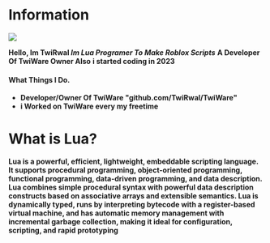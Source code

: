 # Information
[![](https://raw.githubusercontent.com/TwiWare/testing-Scripts-files-of-twiware-For-Leastest-Fliestestin/main/TwiRwall.jpg)](github.com/error.lua)

**Hello, Im TwiRwal _Im Lua Programer To Make Roblox Scripts_**
**A Developer Of TwiWare Owner Also**
**i started coding in 2023**

#### What Things I Do.
- **Developer/Owner Of TwiWare "github.com/TwiRwal/TwiWare"**
- **i Worked on TwiWare every my freetime**

# What is Lua?
**Lua is a powerful, efficient, lightweight, embeddable scripting language. It supports procedural programming, object-oriented programming, functional programming, data-driven programming, and data description.
Lua combines simple procedural syntax with powerful data description constructs based on associative arrays and extensible semantics. Lua is dynamically typed, runs by interpreting bytecode with a register-based virtual machine, and has automatic memory management with incremental garbage collection, making it ideal for configuration, scripting, and rapid prototyping**


